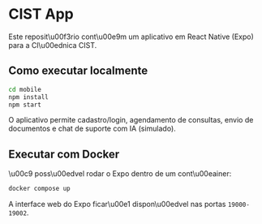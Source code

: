 # CIST App

Este reposit\u00f3rio cont\u00e9m um aplicativo em React Native (Expo) para a Cl\u00ednica CIST.

## Como executar localmente

```bash
cd mobile
npm install
npm start
```

O aplicativo permite cadastro/login, agendamento de consultas, envio de documentos e chat de suporte com IA (simulado).

## Executar com Docker

\u00c9 poss\u00edvel rodar o Expo dentro de um cont\u00eainer:

```bash
docker compose up
```

A interface web do Expo ficar\u00e1 dispon\u00edvel nas portas `19000-19002`.
